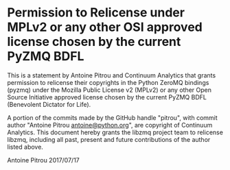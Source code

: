 # Permission to Relicense under MPLv2 or any other OSI approved license chosen by the current PyZMQ BDFL

This is a statement by Antoine Pitrou and Continuum Analytics
that grants permission to relicense their copyrights in the Python ZeroMQ
bindings (pyzmq) under the Mozilla Public License v2 (MPLv2) or any other
Open Source Initiative approved license chosen by the current PyZMQ
BDFL (Benevolent Dictator for Life).

A portion of the commits made by the GitHub handle "pitrou", with
commit author "Antoine Pitrou <antoine@python.org>", are copyright of
Continuum Analytics.
This document hereby grants the libzmq project team to relicense libzmq,
including all past, present and future contributions of the author listed above.

Antoine Pitrou
2017/07/17
